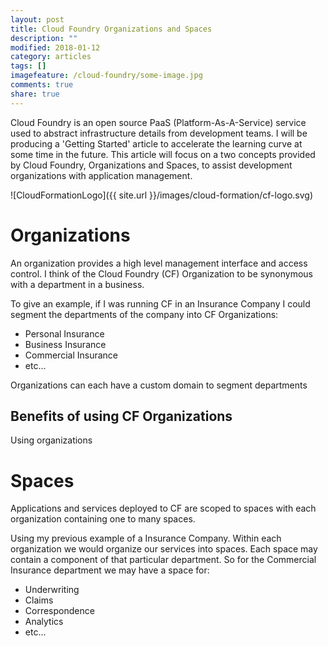 ```yaml
---
layout: post
title: Cloud Foundry Organizations and Spaces
description: ""
modified: 2018-01-12
category: articles
tags: []
imagefeature: /cloud-foundry/some-image.jpg
comments: true
share: true
---
```


Cloud Foundry is an open source PaaS (Platform-As-A-Service) service 
used to abstract infrastructure details from development teams.  I will be 
producing a 'Getting Started' article to accelerate the learning curve at 
some time in the future.  This article will focus on a two concepts 
provided by Cloud Foundry, Organizations and Spaces, to assist development 
organizations with application management.

![CloudFormationLogo]({{ site.url }}/images/cloud-formation/cf-logo.svg)

# Organizations

An organization provides a high level management interface and access 
control.  I think of the Cloud Foundry (CF) Organization to be 
synonymous with a department in a business.  

To give an example, if I was running CF in an Insurance Company I could 
segment the departments of the company into CF Organizations:

* Personal Insurance
* Business Insurance
* Commercial Insurance
* etc...

Organizations can each have a custom domain to segment departments

## Benefits of using CF Organizations

Using organizations 

# Spaces

Applications and services deployed to CF are scoped to spaces with each 
organization containing one to many spaces.

Using my previous example of a Insurance Company.  Within each organization 
we would organize our services into spaces.  Each space may contain a 
component of that particular department.  So for the Commercial Insurance 
department we may have a space for:
 
* Underwriting
* Claims
* Correspondence
* Analytics
* etc... 